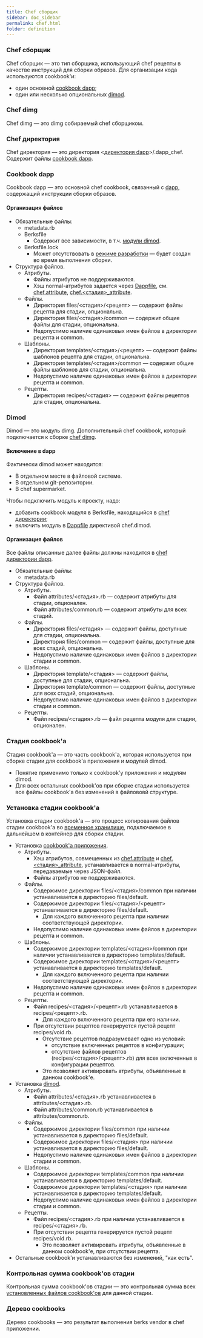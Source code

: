 ```yaml
---
title: Chef сборщик
sidebar: doc_sidebar
permalink: chef.html
folder: definition
---
```


### Chef cборщик

Chef сборщик — это тип сборщика, использующий chef рецепты в качестве инструкций для сборки образов. Для организации кода используются cookbook'и:

* один основной [cookbook dapp](#cookbook-приложения);
* один или несколько опциональных [dimod](#dimod).

### Chef dimg

Chef dimg — это dimg собираемый chef сборщиком.

### Chef директория

Chef директория — это директория \<[директория dapp](#директория-dapp)\>/.dapp_chef. Содержит файлы [cookbook dapp](#cookbook-dapp).

### Cookbook dapp

Cookbook dapp — это основной chef cookbook, связанный с [dapp](#dapp), содержащий инструкции сборки образов.

#### Организация файлов

* Обязательные файлы:
  * metadata.rb
  * Berksfile
    * Содержит все зависимости, в т.ч. [модули dimod](#dimod).
  * Berksfile.lock
    * Может отсутствовать в [режиме разработки](#режим-разработки) — будет создан во время выполнения сборки.
* Структура файлов.
  * Атрибуты.
    * Файлы атрибутов не поддерживаются.
    * Хэш normal-атрибутов задается через [Dappfile](#dappfile), см. [chef.attribute](chef_directives.html#chef-attributes), [chef.\<стадия\>\_attribute](chef_directives.html#chef-<стадия>_attributes).
  * Файлы.
    * Директория files/\<стадия\>/\<рецепт\> — содержит файлы рецепта для стадии, опциональна.
    * Директория files/\<стадия\>/common — содержит общие файлы для стадии, опциональна.
    * Недопустимо наличие одинаковых имен файлов в директории рецепта и common.
  * Шаблоны.
    * Директория templates/\<стадия\>/\<рецепт\> — содержит файлы шаблонов рецепта для стадии, опциональна.
    * Директория templates/\<стадия\>/common — содержит общие файлы шаблонов для стадии, опциональна.
    * Недопустимо наличие одинаковых имен файлов в директории рецепта и common.
  * Рецепты.
    * Директория recipes/\<стадия\> — содержит файлы рецептов для стадии, опциональна.

### Dimod

Dimod — это модуль dimg. Дополнительный chef cookbook, который подключается к сборке [chef dimg](#chef-dimg).

#### Включение в dapp

Фактически dimod может находится:

* В отдельном месте в файловой системе.
* В отдельном git-репозитории.
* В chef supermarket.

Чтобы подключить модуль к проекту, надо:

* добавить cookbook модуля в Berksfile, находящийся в [chef директории](#chef-директория);
* включить модуль в [Dappfile](#Dappfile) директивой chef.dimod.

#### Организация файлов

Все файлы описанные далее файлы должны находится в [chef директории dapp](#chef-директория).

* Обязательные файлы:
  * metadata.rb
* Структура файлов.
  * Атрибуты.
    * Файл attributes/\<стадия\>.rb — содержит атрибуты для стадии, опционален.
    * Файл attributes/common.rb — содержит атрибуты для всех стадий.
  * Файлы.
    * Директория files/\<стадия\> — содержит файлы, доступные для стадии, опциональна.
    * Директория files/common — содержит файлы, доступные для всех стадий, опциональна.
    * Недопустимо наличие одинаковых имен файлов в директории стадии и common.
  * Шаблоны.
    * Директория template/\<стадия\> — содержит файлы, доступные для стадии, опциональна.
    * Директория template/common — содержит файлы, доступные для всех стадий, опциональна.
    * Недопустимо наличие одинаковых имен файлов в директории стадии и common.
  * Рецепты.
    * Файл recipes/\<стадия\>.rb — файл рецепта модуля для стадии, опционален.

### Стадия cookbook'а

Стадия cookbook'а — это часть cookbook'а, которая используется при сборке стадии для cookbook'а приложения и модулей dimod.

* Понятие применимо только к cookbook'у приложения и модулям dimod.
* Для всех остальных cookbook'ов при сборке стадии используется все файлы cookbook'а без изменений в файлововй структуре.

### Установка стадии cookbook'а
Установка стадии cookbook'а — это процесс копирования файлов стадии cookbook'а во [временное хранилище](#временная-директория-приложения), подключаемое в дальнейшем в контейнер для сборки стадии.

* Установка [cookbook'а приложения](#cookbook-приложения).
  * Атрибуты.
    * Хэш атрибутов, совмещенных из [chef.attribute](chef_directives.html#chef-attributes) и [chef.\<стадия\>\_attribute](chef_directives.html#chef-<стадия>_attributes), устанавливается в normal-атрибуты, передаваемые через JSON-файл.
    * Файлы атрибутов не поддерживаются.
  * Файлы.
    * Содержимое директории files/\<стадия\>/common при наличии устанавливается в директорию files/default.
    * Содержимое директории files/\<стадия\>/\<рецепт\> устанавливается в директорию files/default.
      * Для каждого включенного рецепта при наличии соответствующей директории.
    * Недопустимо наличие одинаковых имен файлов в директории рецепта и common.
  * Шаблоны.
    * Содержимое директории templates/\<стадия\>/common при наличии устанавливается в директорию templates/default.
    * Содержимое директории templates/\<стадия\>/\<рецепт\> устанавливается в директорию templates/default.
      * Для каждого включенного рецепта при наличии соответствующей директории.
    * Недопустимо наличие одинаковых имен файлов в директории рецепта и common.
  * Рецепты.
    * Файл recipes/\<стадия\>/\<рецепт\>.rb устанавливается в recipes/\<рецепт\>.rb.
      * Для каждого включенного рецепта при его наличии.
    * При отсутствии рецептов генерируется пустой рецепт recipes/void.rb.
      * Отсутствие рецептов подразумевает одно из условий:
        * отсутствие включенных рецептов в конфигурации;
        * отсутствие файлов рецептов (recipes/\<стадия\>/\<рецепт\>.rb) для всех включенных в конфигурации рецептов.
      * Это позволяет активировать атрибуты, объявленные в данном cookbook'е.
* Установка [dimod](#dimod).
  * Атрибуты.
    * Файл attributes/\<стадия\>.rb устанавливается в attributes/\<стадия\>.rb.
    * Файл attributes/common.rb устанавливается в attributes/common.rb.
  * Файлы.
    * Содержимое директории files/common при наличии устанавливается в директорию files/default.
    * Содержимое директории files/\<стадия\> при наличии устанавливается в директорию files/default.
    * Недопустимо наличие одинаковых имен файлов в директории стадии и common.
  * Шаблоны.
    * Содержимое директории templates/common при наличии устанавливается в директорию templates/default.
    * Содержимое директории templates/\<стадия\> при наличии устанавливается в директорию templates/default.
    * Недопустимо наличие одинаковых имен файлов в директории стадии и common.
  * Рецепты.
    * Файл recipes/\<стадия\>.rb при наличии устанавливается в recipes/\<стадия\>.rb.
    * При отсутствии рецепта генерируется пустой рецепт recipes/void.rb.
      * Это позволяет активировать атрибуты, объявленные в данном cookbook'е, при отсутствии рецепта.
* Остальныe cookbook'и устанавливаются без изменений, "как есть".

### Контрольная сумма cookbook'ов стадии
Контрольная сумма cookbook'ов стадии — это контрольная сумма всех [установленных файлов cookbook'ов](#установка-стадии-cookbookа) для данной стадии.

### Дерево cookbooks
Дерево cookbooks — это результат выполнения berks vendor в chef приложении.
